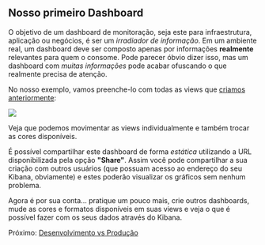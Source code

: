## Nosso primeiro Dashboard

O objetivo de um dashboard de monitoração, seja este para infraestrutura, aplicação ou negócios, é ser um _irradiador de informação_. Em um ambiente real, um dashboard deve ser composto apenas por informações __realmente__ relevantes para quem o consome. Pode parecer óbvio dizer isso, mas um dashboard com _muitas informações_ pode acabar ofuscando o que realmente precisa de atenção.

No nosso exemplo, vamos preenche-lo com todas as views que [criamos anteriormente](/pages/views.md):

![](/gifs/dashboard.gif)

Veja que podemos movimentar as views individualmente e também trocar as cores disponíveis.

É possível compartilhar este dashboard de forma _estática_ utilizando a URL disponibilizada pela opção __"Share"__. Assim você pode compartilhar a sua criação com outros usuários (que possuam acesso ao endereço do seu Kibana, obviamente) e estes poderão visualizar os gráficos sem nenhum problema.

Agora é por sua conta... pratique um pouco mais, crie outros dashboards, mude as cores e formatos disponíveis em suas views e veja o que é possível fazer com os seus dados através do Kibana.

Próximo: [Desenvolvimento vs Produção](/pages/dev_vs_prod.md)
